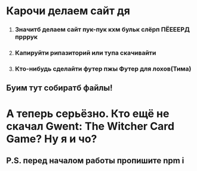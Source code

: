 # Карочи делаем сайт дя

1.  ### Значитб делаем сайт пук-пук кхм бульк слёрп ПЁЕЕЕРД прррук
1.  ### Капируйти рипазиторий или тупа скачивайти
1.  ### Кто-нибудь сделайти футер пжы Футер для лохов(Тима)

## Буим тут собиратб файлы!


# А теперь серьёзно. Кто ещё не скачал Gwent: The Witcher Card Game?  Ну я и чо?

## P.S. перед началом работы пропишите npm i

